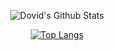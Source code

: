 <div align="center">

<!--  My name is Dovid Edelkopf. 
 
 My Software Engineering Skills include: 
 
![JavaScript](https://img.shields.io/badge/javascript-%23323330.svg?style=for-the-badge&logo=javascript&logoColor=%23F7DF1E)
![React](https://img.shields.io/badge/react-%2320232a.svg?style=for-the-badge&logo=react&logoColor=%2361DAFB)
![Ruby](https://img.shields.io/badge/ruby-%23CC342D.svg?style=for-the-badge&logo=ruby&logoColor=white)
![Rails](https://img.shields.io/badge/rails-%23CC0000.svg?style=for-the-badge&logo=ruby-on-rails&logoColor=white)
 
 My Cyber Skills include: 
 
 ![Kali](https://img.shields.io/badge/Kali-268BEE?style=for-the-badge&logo=kalilinux&logoColor=white)
 ![Splunk](https://img.shields.io/badge/splunk-%23000000.svg?style=for-the-badge&logo=splunk&logoColor=white)
 
 🌎 I'm based in Brooklyn, New York. -->


 ![Dovid's Github Stats](https://github-readme-stats.vercel.app/api?username=dovid11564&count_private=true&show_icons=true&theme=tokyonight)


[![Top Langs](https://github-readme-stats.vercel.app/api/top-langs/?username=dovid11564&layout=compact&theme=vision-friendly-dark&count_private=true)](https://github.com/anuraghazra/github-readme-stats)
</div>
